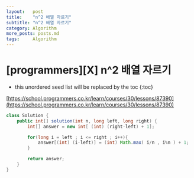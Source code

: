 ```yaml
---
layout:   post
title:    "n^2 배열 자르기"
subtitle: "n^2 배열 자르기"
category: Algorithm
more_posts: posts.md
tags:     Algorithm
---
```

# [programmers][X] n^2 배열 자르기

<!--more-->
<!-- Table of contents -->
* this unordered seed list will be replaced by the toc
{:toc}

[https://school.programmers.co.kr/learn/courses/30/lessons/87390](https://school.programmers.co.kr/learn/courses/30/lessons/87390)

```java
class Solution {
    public int[] solution(int n, long left, long right) {
        int[] answer = new int[ (int) (right-left) + 1];

        for(long i = left ; i <= right ; i++){
            answer[(int) (i-left)] = (int) Math.max( i/n , i%n ) + 1;
        }

        return answer;
    }
}
```